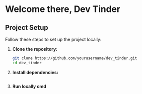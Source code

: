 # Welcome there, Dev Tinder

## Project Setup

Follow these steps to set up the project locally:

1. **Clone the repository:**
   ```bash
   git clone https://github.com/yourusername/dev_tinder.git
   cd dev_tinder
2. **Install dependencies:**
    ```npm install

3.  **Run locally cmd**
    ```npm run dev